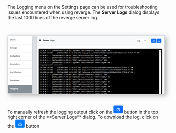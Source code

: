 
The Logging menu on the Settings page can be used for troubleshooting issues encountered when using reverge. The **Server Logs** dialog displays the last 1000 lines of the reverge server log.
<br>
<br>
<br>
<center>
<img src="../../assets/logging.png" alt="Logging" width="750" style="box-shadow: 5px 5px 15px rgba(0, 0, 0, 0.3);">
</center>
<br>
<br>
To manually refresh the logging output click on the <img src="../../assets/refresh2_btn.png" alt="Refresh button" width="30">  button in the top right corner of the **Server Logs** dialog. To download the log, click on the <img src="../../assets/download_btn.png" alt="Save button" width="30">  button
<br>
<br>

